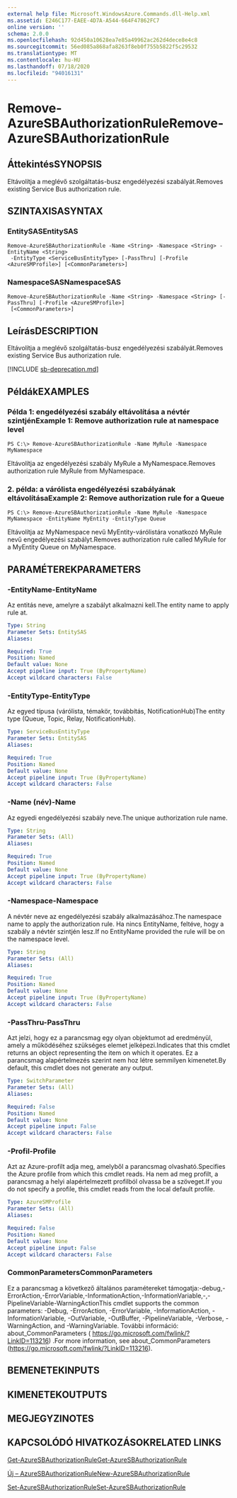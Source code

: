 ```yaml
---
external help file: Microsoft.WindowsAzure.Commands.dll-Help.xml
ms.assetid: E246C177-EAEE-4D7A-A544-664F47862FC7
online version: ''
schema: 2.0.0
ms.openlocfilehash: 92d450a10628ea7e85a49962ac262d4dece8e4c8
ms.sourcegitcommit: 56ed085a868afa8263f8eb0f755b5822f5c29532
ms.translationtype: MT
ms.contentlocale: hu-HU
ms.lasthandoff: 07/18/2020
ms.locfileid: "94016131"
---
```

# <span data-ttu-id="96510-101">Remove-AzureSBAuthorizationRule</span><span class="sxs-lookup"><span data-stu-id="96510-101">Remove-AzureSBAuthorizationRule</span></span>

## <span data-ttu-id="96510-102">Áttekintés</span><span class="sxs-lookup"><span data-stu-id="96510-102">SYNOPSIS</span></span>
<span data-ttu-id="96510-103">Eltávolítja a meglévő szolgáltatás-busz engedélyezési szabályát.</span><span class="sxs-lookup"><span data-stu-id="96510-103">Removes existing Service Bus authorization rule.</span></span>

## <span data-ttu-id="96510-104">SZINTAXISA</span><span class="sxs-lookup"><span data-stu-id="96510-104">SYNTAX</span></span>

### <span data-ttu-id="96510-105">EntitySAS</span><span class="sxs-lookup"><span data-stu-id="96510-105">EntitySAS</span></span>
```
Remove-AzureSBAuthorizationRule -Name <String> -Namespace <String> -EntityName <String>
 -EntityType <ServiceBusEntityType> [-PassThru] [-Profile <AzureSMProfile>] [<CommonParameters>]
```

### <span data-ttu-id="96510-106">NamespaceSAS</span><span class="sxs-lookup"><span data-stu-id="96510-106">NamespaceSAS</span></span>
```
Remove-AzureSBAuthorizationRule -Name <String> -Namespace <String> [-PassThru] [-Profile <AzureSMProfile>]
 [<CommonParameters>]
```

## <span data-ttu-id="96510-107">Leírás</span><span class="sxs-lookup"><span data-stu-id="96510-107">DESCRIPTION</span></span>
<span data-ttu-id="96510-108">Eltávolítja a meglévő szolgáltatás-busz engedélyezési szabályát.</span><span class="sxs-lookup"><span data-stu-id="96510-108">Removes existing Service Bus authorization rule.</span></span>

[!INCLUDE [sb-deprecation.md](../include/sb-deprecation.md)]

## <span data-ttu-id="96510-109">Példák</span><span class="sxs-lookup"><span data-stu-id="96510-109">EXAMPLES</span></span>

### <span data-ttu-id="96510-110">Példa 1: engedélyezési szabály eltávolítása a névtér szintjén</span><span class="sxs-lookup"><span data-stu-id="96510-110">Example 1: Remove authorization rule at namespace level</span></span>
```
PS C:\> Remove-AzureSBAuthorizationRule -Name MyRule -Namespace MyNamespace
```

<span data-ttu-id="96510-111">Eltávolítja az engedélyezési szabály MyRule a MyNamespace.</span><span class="sxs-lookup"><span data-stu-id="96510-111">Removes authorization rule MyRule from MyNamespace.</span></span>

### <span data-ttu-id="96510-112">2. példa: a várólista engedélyezési szabályának eltávolítása</span><span class="sxs-lookup"><span data-stu-id="96510-112">Example 2: Remove authorization rule for a Queue</span></span>
```
PS C:\> Remove-AzureSBAuthorizationRule -Name MyRule -Namespace MyNamespace -EntityName MyEntity -EntityType Queue
```

<span data-ttu-id="96510-113">Eltávolítja az MyNamespace nevű MyEntity-várólistára vonatkozó MyRule nevű engedélyezési szabályt.</span><span class="sxs-lookup"><span data-stu-id="96510-113">Removes authorization rule called MyRule for a MyEntity Queue on MyNamespace.</span></span>

## <span data-ttu-id="96510-114">PARAMÉTEREK</span><span class="sxs-lookup"><span data-stu-id="96510-114">PARAMETERS</span></span>

### <span data-ttu-id="96510-115">-EntityName</span><span class="sxs-lookup"><span data-stu-id="96510-115">-EntityName</span></span>
<span data-ttu-id="96510-116">Az entitás neve, amelyre a szabályt alkalmazni kell.</span><span class="sxs-lookup"><span data-stu-id="96510-116">The entity name to apply rule at.</span></span>

```yaml
Type: String
Parameter Sets: EntitySAS
Aliases: 

Required: True
Position: Named
Default value: None
Accept pipeline input: True (ByPropertyName)
Accept wildcard characters: False
```

### <span data-ttu-id="96510-117">-EntityType</span><span class="sxs-lookup"><span data-stu-id="96510-117">-EntityType</span></span>
<span data-ttu-id="96510-118">Az egyed típusa (várólista, témakör, továbbítás, NotificationHub)</span><span class="sxs-lookup"><span data-stu-id="96510-118">The entity type (Queue, Topic, Relay, NotificationHub).</span></span>

```yaml
Type: ServiceBusEntityType
Parameter Sets: EntitySAS
Aliases: 

Required: True
Position: Named
Default value: None
Accept pipeline input: True (ByPropertyName)
Accept wildcard characters: False
```

### <span data-ttu-id="96510-119">-Name (név)</span><span class="sxs-lookup"><span data-stu-id="96510-119">-Name</span></span>
<span data-ttu-id="96510-120">Az egyedi engedélyezési szabály neve.</span><span class="sxs-lookup"><span data-stu-id="96510-120">The unique authorization rule name.</span></span>

```yaml
Type: String
Parameter Sets: (All)
Aliases: 

Required: True
Position: Named
Default value: None
Accept pipeline input: True (ByPropertyName)
Accept wildcard characters: False
```

### <span data-ttu-id="96510-121">-Namespace</span><span class="sxs-lookup"><span data-stu-id="96510-121">-Namespace</span></span>
<span data-ttu-id="96510-122">A névtér neve az engedélyezési szabály alkalmazásához.</span><span class="sxs-lookup"><span data-stu-id="96510-122">The namespace name to apply the authorization rule.</span></span>
<span data-ttu-id="96510-123">Ha nincs EntityName, feltéve, hogy a szabály a névtér szintjén lesz.</span><span class="sxs-lookup"><span data-stu-id="96510-123">If no EntityName provided the rule will be on the namespace level.</span></span>

```yaml
Type: String
Parameter Sets: (All)
Aliases: 

Required: True
Position: Named
Default value: None
Accept pipeline input: True (ByPropertyName)
Accept wildcard characters: False
```

### <span data-ttu-id="96510-124">-PassThru</span><span class="sxs-lookup"><span data-stu-id="96510-124">-PassThru</span></span>
<span data-ttu-id="96510-125">Azt jelzi, hogy ez a parancsmag egy olyan objektumot ad eredményül, amely a működéséhez szükséges elemet jelképezi.</span><span class="sxs-lookup"><span data-stu-id="96510-125">Indicates that this cmdlet returns an object representing the item on which it operates.</span></span>
<span data-ttu-id="96510-126">Ez a parancsmag alapértelmezés szerint nem hoz létre semmilyen kimenetet.</span><span class="sxs-lookup"><span data-stu-id="96510-126">By default, this cmdlet does not generate any output.</span></span>

```yaml
Type: SwitchParameter
Parameter Sets: (All)
Aliases: 

Required: False
Position: Named
Default value: None
Accept pipeline input: False
Accept wildcard characters: False
```

### <span data-ttu-id="96510-127">-Profil</span><span class="sxs-lookup"><span data-stu-id="96510-127">-Profile</span></span>
<span data-ttu-id="96510-128">Azt az Azure-profilt adja meg, amelyből a parancsmag olvasható.</span><span class="sxs-lookup"><span data-stu-id="96510-128">Specifies the Azure profile from which this cmdlet reads.</span></span>
<span data-ttu-id="96510-129">Ha nem ad meg profilt, a parancsmag a helyi alapértelmezett profilból olvassa be a szöveget.</span><span class="sxs-lookup"><span data-stu-id="96510-129">If you do not specify a profile, this cmdlet reads from the local default profile.</span></span>

```yaml
Type: AzureSMProfile
Parameter Sets: (All)
Aliases: 

Required: False
Position: Named
Default value: None
Accept pipeline input: False
Accept wildcard characters: False
```

### <span data-ttu-id="96510-130">CommonParameters</span><span class="sxs-lookup"><span data-stu-id="96510-130">CommonParameters</span></span>
<span data-ttu-id="96510-131">Ez a parancsmag a következő általános paramétereket támogatja:-debug,-ErrorAction,-ErrorVariable,-InformationAction,-InformationVariable,-,-PipelineVariable-WarningAction</span><span class="sxs-lookup"><span data-stu-id="96510-131">This cmdlet supports the common parameters: -Debug, -ErrorAction, -ErrorVariable, -InformationAction, -InformationVariable, -OutVariable, -OutBuffer, -PipelineVariable, -Verbose, -WarningAction, and -WarningVariable.</span></span> <span data-ttu-id="96510-132">További információ: about_CommonParameters ( https://go.microsoft.com/fwlink/?LinkID=113216) .</span><span class="sxs-lookup"><span data-stu-id="96510-132">For more information, see about_CommonParameters (https://go.microsoft.com/fwlink/?LinkID=113216).</span></span>

## <span data-ttu-id="96510-133">BEMENETEK</span><span class="sxs-lookup"><span data-stu-id="96510-133">INPUTS</span></span>

## <span data-ttu-id="96510-134">KIMENETEK</span><span class="sxs-lookup"><span data-stu-id="96510-134">OUTPUTS</span></span>

## <span data-ttu-id="96510-135">MEGJEGYZI</span><span class="sxs-lookup"><span data-stu-id="96510-135">NOTES</span></span>

## <span data-ttu-id="96510-136">KAPCSOLÓDÓ HIVATKOZÁSOK</span><span class="sxs-lookup"><span data-stu-id="96510-136">RELATED LINKS</span></span>

[<span data-ttu-id="96510-137">Get-AzureSBAuthorizationRule</span><span class="sxs-lookup"><span data-stu-id="96510-137">Get-AzureSBAuthorizationRule</span></span>](./Get-AzureSBAuthorizationRule.md)

[<span data-ttu-id="96510-138">Új – AzureSBAuthorizationRule</span><span class="sxs-lookup"><span data-stu-id="96510-138">New-AzureSBAuthorizationRule</span></span>](./New-AzureSBAuthorizationRule.md)

[<span data-ttu-id="96510-139">Set-AzureSBAuthorizationRule</span><span class="sxs-lookup"><span data-stu-id="96510-139">Set-AzureSBAuthorizationRule</span></span>](./Set-AzureSBAuthorizationRule.md)



